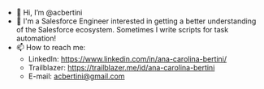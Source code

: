 - 👋 Hi, I’m @acbertini
- 🌱 I'm a Salesforce Engineer interested in getting a better understanding of the Salesforce ecosystem. Sometimes I write scripts for task automation!
- 📫 How to reach me:
    - LinkedIn: https://www.linkedin.com/in/ana-carolina-bertini/
    - Trailblazer: https://trailblazer.me/id/ana-carolina-bertini
    - E-mail: acbertini@gmail.com

<!---
acbertini/acbertini is a ✨ special ✨ repository because its `README.md` (this file) appears on your GitHub profile.
You can click the Preview link to take a look at your changes.
--->
